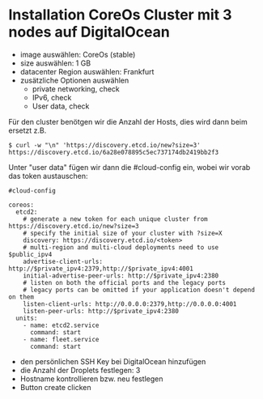 # Installation CoreOs Cluster mit 3 nodes auf DigitalOcean
- image auswählen: CoreOs (stable)
- size auswählen: 1 GB
- datacenter Region auswählen: Frankfurt
- zusätzliche Optionen auswählen
    + private networking, check
    + IPv6, check
    + User data, check

Für den cluster benötgen wir die Anzahl der Hosts, dies wird dann beim <token> ersetzt z.B.
```
$ curl -w "\n" 'https://discovery.etcd.io/new?size=3'
https://discovery.etcd.io/6a28e078895c5ec737174db2419bb2f3
```

Unter "user data" fügen wir dann die #cloud-config ein, wobei wir vorab das token austauschen:

```
#cloud-config

coreos:
  etcd2:
    # generate a new token for each unique cluster from https://discovery.etcd.io/new?size=3
    # specify the initial size of your cluster with ?size=X
    discovery: https://discovery.etcd.io/<token>
    # multi-region and multi-cloud deployments need to use $public_ipv4
    advertise-client-urls: http://$private_ipv4:2379,http://$private_ipv4:4001
    initial-advertise-peer-urls: http://$private_ipv4:2380
    # listen on both the official ports and the legacy ports
    # legacy ports can be omitted if your application doesn't depend on them
    listen-client-urls: http://0.0.0.0:2379,http://0.0.0.0:4001
    listen-peer-urls: http://$private_ipv4:2380
  units:
    - name: etcd2.service
      command: start
    - name: fleet.service
      command: start
```

- den persönlichen SSH Key bei DigitalOcean hinzufügen
- die Anzahl der Droplets festlegen: 3
- Hostname kontrollieren bzw. neu festlegen
- Button create clicken

